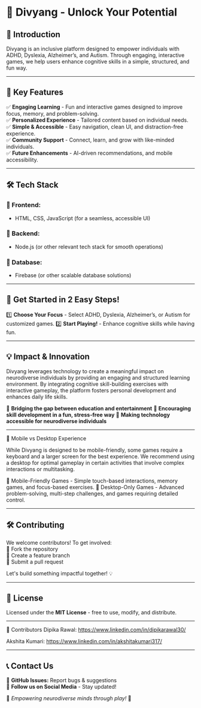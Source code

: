 # 🚀 Divyang - Unlock Your Potential

## 🌟 Introduction
Divyang is an inclusive platform designed to empower individuals with ADHD, Dyslexia, Alzheimer’s, and Autism. Through engaging, interactive games, we help users enhance cognitive skills in a simple, structured, and fun way.

---

## 🎯 Key Features
✅ **Engaging Learning** - Fun and interactive games designed to improve focus, memory, and problem-solving.  
✅ **Personalized Experience** - Tailored content based on individual needs.  
✅ **Simple & Accessible** - Easy navigation, clean UI, and distraction-free experience.  
✅ **Community Support** - Connect, learn, and grow with like-minded individuals.  
✅ **Future Enhancements** - AI-driven recommendations, and mobile accessibility.  

---

## 🛠️ Tech Stack
### 🔹 Frontend:
- HTML, CSS, JavaScript (for a seamless, accessible UI)

### 🔹 Backend:
- Node.js (or other relevant tech stack for smooth operations)

### 🔹 Database:
- Firebase (or other scalable database solutions)

---

## 🚀 Get Started in 2 Easy Steps!
1️⃣ **Choose Your Focus** - Select ADHD, Dyslexia, Alzheimer’s, or Autism for customized games.
2️⃣   **Start Playing!** - Enhance cognitive skills while having fun.   

---

## 💡 Impact & Innovation
Divyang leverages technology to create a meaningful impact on neurodiverse individuals by providing an engaging and structured learning environment. By integrating cognitive skill-building exercises with interactive gameplay, the platform fosters personal development and enhances daily life skills.

🔹 **Bridging the gap between education and entertainment**
🔹 **Encouraging skill development in a fun, stress-free way**
🔹 **Making technology accessible for neurodiverse individuals**

---
📱 Mobile vs Desktop Experience

While Divyang is designed to be mobile-friendly, some games require a keyboard and a larger screen for the best experience. We recommend using a desktop for optimal gameplay in certain activities that involve complex interactions or multitasking.

🔹 Mobile-Friendly Games - Simple touch-based interactions, memory games, and focus-based exercises.
🔹 Desktop-Only Games - Advanced problem-solving, multi-step challenges, and games requiring detailed control.

---

## 🛠️ Contributing
We welcome contributors! To get involved:  
🔹 Fork the repository  
🔹 Create a feature branch  
🔹 Submit a pull request  

Let's build something impactful together! 💡

---

## 📜 License
Licensed under the **MIT License** - free to use, modify, and distribute.

---

🤝 Contributors
Dipika Rawal: https://www.linkedin.com/in/dipikarawal30/

Akshita Kumari: https://www.linkedin.com/in/akshitakumari317/

---

## 📞 Contact Us

🐙 **GitHub Issues:** Report bugs & suggestions  
📱 **Follow us on Social Media** - Stay updated!  

🌟 _Empowering neurodiverse minds through play!_ 🌟

